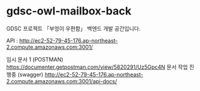 # gdsc-owl-mailbox-back
GDSC 프로젝트 「부엉이 우편함」 백엔드 개발 공간입니다.


API : http://ec2-52-79-45-176.ap-northeast-2.compute.amazonaws.com:3001/

임시 문서 1 (POSTMAN)
https://documenter.getpostman.com/view/5820291/Uz5Gpc4N
문서 작업 진행중 (swagger)
http://ec2-52-79-45-176.ap-northeast-2.compute.amazonaws.com:3001/api-docs/
